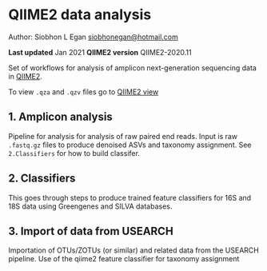 # QIIME2 data analysis

Author: Siobhon L Egan
<siobhonegan@hotmail.com>

**Last updated** Jan 2021
**QIIME2 version** QIIME2-2020.11

Set of workflows for analysis of amplicon next-generation sequencing data in [QIIME2](https://qiime2.org/).

To view `.qza` and `.qzv` files go to [QIIME2 view](https://view.qiime2.org/)

## 1. Amplicon analysis

Pipeline for analysis for analysis of raw paired end reads. Input is raw `.fastq.gz` files to produce denoised ASVs and taxonomy assignment. See `2.Classifiers` for how to build classifer.

## 2. Classifiers

This goes through steps to produce trained feature classifiers for 16S and 18S data using Greengenes and SILVA databases.

## 3. Import of data from USEARCH

Importation of OTUs/ZOTUs (or similar) and related data from the USEARCH pipeline. Use of the qiime2 feature classifier for taxonomy assignment
